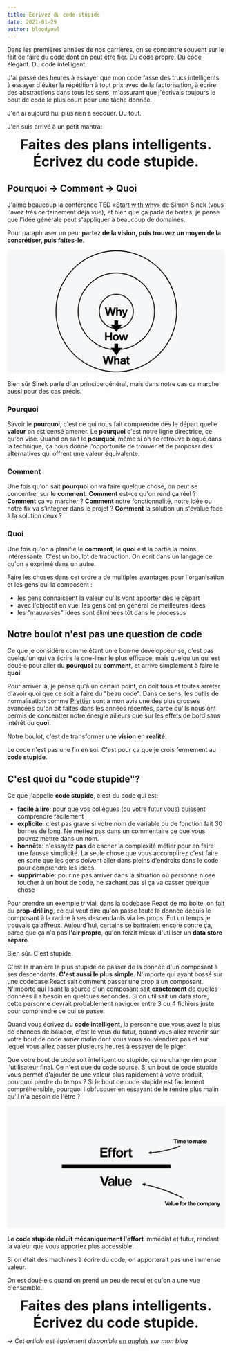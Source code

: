 ```yaml
---
title: Écrivez du code stupide
date: 2021-01-29
author: bloodyowl
---
```


Dans les premières années de nos carrières, on se concentre souvent sur le fait
de faire du code dont on peut être fier. Du code propre. Du code élégant. Du
code intelligent.

J'ai passé des heures à essayer que mon code fasse des trucs intelligents, à
essayer d'éviter la répétition à tout prix avec de la factorisation, à écrire
des abstractions dans tous les sens, m'assurant que j'écrivais toujours le bout
de code le plus court pour une tâche donnée.

J'en ai aujourd'hui plus rien à secouer. Du tout.

J'en suis arrivé à un petit mantra:

<div style="font-size: 32px; text-align: center;">
  <strong>Faites des plans intelligents.</strong><br>
  <strong>Écrivez du code stupide.</strong>
</div>

## Pourquoi → Comment → Quoi

J'aime beaucoup la conférence TED
[«Start with why»](https://www.youtube.com/watch?v=u4ZoJKF_VuA) de Simon Sinek
(vous l'avez très certainement déjà vue), et bien que ça parle de boites, je
pense que l'idée générale peut s'appliquer à beaucoup de domaines.

Pour paraphraser un peu: **partez de la vision, puis trouvez un moyen de la concrétiser, puis faites-le**.

![Why, how and what](/public/images/articles/2021-01-29-ecrivez-du-code-stupide/GoldenCircle.png)

Bien sûr Sinek parle d'un principe général, mais dans notre cas ça marche aussi
pour des cas précis.

### Pourquoi

Savoir le **pourquoi**, c'est ce qui nous fait comprendre dès le départ quelle
**valeur** on est censé amener. Le **pourquoi** c'est notre ligne directrice, ce
qu'on vise. Quand on sait le **pourquoi**, même si on se retrouve bloqué dans la
technique, ça nous donne l'opportunité de trouver et de proposer des
alternatives qui offrent une valeur équivalente.

### Comment

Une fois qu'on sait **pourquoi** on va faire quelque chose, on peut se
concentrer sur le **comment**. **Comment** est-ce qu'on rend ça réel ?
**Comment** ça va marcher ? **Comment** notre fonctionnalité, notre idée ou
notre fix va s'intégrer dans le projet ? **Comment** la solution un s'évalue
face à la solution deux ?

### Quoi

Une fois qu'on a planifié le **comment**, le **quoi** est la partie la moins
intéressante. C'est un boulot de traduction. On écrit dans un langage ce qu'on a
exprimé dans un autre.

Faire les choses dans cet ordre a de multiples avantages pour l'organisation et
les gens qui la composent :

- les gens connaissent la valeur qu'ils vont apporter dès le départ
- avec l'objectif en vue, les gens ont en général de meilleures idées
- les "mauvaises" idées sont éliminées tôt dans le processus

## Notre boulot n'est pas une question de code

Ce que je considère comme étant un·e bon·ne développeur·se, c'est pas quelqu'un
qui va écrire le one-liner le plus efficace, mais quelqu'un qui est doué·e pour
aller du **pourquoi** au **comment**, et arrive simplement à faire le **quoi**.

Pour arriver là, je pense qu'à un certain point, on doit tous et toutes arrêter
d'avoir quoi que ce soit à faire du "beau code". Dans ce sens, les outils de
normalisation comme [Prettier](https://prettier.io) sont à mon avis une des plus
grosses avancées qu'on ait faites dans les années récentes, parce qu'ils nous
ont permis de concentrer notre énergie ailleurs que sur les effets de bord sans
intérêt du **quoi**.

Notre boulot, c'est de transformer une **vision** en **réalité**.

Le code n'est pas une fin en soi. C'est pour ça que je crois fermement au **code
stupide**.

## C'est quoi du "code stupide"?

Ce que j'appelle **code stupide**, c'est du code qui est:

- **facile à lire**: pour que vos collègues (ou votre futur vous) puissent
  comprendre facilement
- **explicite**: c'est pas grave si votre nom de variable ou de fonction fait 30
  bornes de long. Ne mettez pas dans un commentaire ce que vous pouvez mettre
  dans un nom.
- **honnête**: n'essayez **pas** de cacher la complexité métier pour en faire
  une fausse simplicité. La seule chose que vous accomplirez c'est faire en
  sorte que les gens doivent aller dans pleins d'endroits dans le code pour
  comprendre les idées.
- **supprimable**: pour ne pas arriver dans la situation où personne n'ose
  toucher à un bout de code, ne sachant pas si ça va casser quelque chose

Pour prendre un exemple trivial, dans la codebase React de ma boite, on fait du
**prop-drilling**, ce qui veut dire qu'on passe toute la donnée depuis le
composant à la racine à ses descendants via les props. Fut un temps je trouvais
ça affreux. Aujourd'hui, certains se battraient encore contre ça, parce que ça
n'a pas **l'air propre**, qu'on ferait mieux d'utiliser un **data store
séparé**.

Bien sûr. C'est stupide.

C'est la manière la plus stupide de passer de la donnée d'un composant à ses
descendants. **C'est aussi le plus simple**. N'importe qui ayant bossé sur une
codebase React sait comment passer une prop à un composant. N'importe qui lisant
la source d'un composant sait **exactement** de quelles données il a besoin en
quelques secondes. Si on utilisait un data store, cette personne devrait
probablement naviguer entre 3 ou 4 fichiers juste pour comprendre ce qui se
passe.

Quand vous écrivez du **code intelligent**, la personne que vous avez le plus de
chances de balader, c'est le vous du futur, quand vous allez revenir sur votre
bout de code _super malin_ dont vous vous souviendrez pas et sur lequel vous
allez passer plusieurs heures à essayer de le piger.

Que votre bout de code soit intelligent ou stupide, ça ne change rien pour
l'utilisateur final. Ce n'est que du code source. Si un bout de code stupide
vous permet d'ajouter de une valeur plus rapidement à votre produit, pourquoi
perdre du temps ? Si le bout de code stupide est facilement compréhensible,
pourquoi l'obfusquer en essayant de le rendre plus malin qu'il n'a besoin de
l'être ?

![Effort on value](/public/images/articles/2021-01-29-ecrivez-du-code-stupide/EffortValue.png)

**Le code stupide réduit mécaniquement l'effort** immédiat et futur, rendant
la valeur que vous apportez plus accessible.

Si on était des machines à écrire du code, on apporterait pas une immense
valeur.

On est doué·e·s quand on prend un peu de recul et qu'on a une vue d'ensemble.

<div style="font-size: 32px; text-align: center;">
  <strong>Faites des plans intelligents.</strong><br>
  <strong>Écrivez du code stupide.</strong>
</div>

_→ Cet article est également disponible
[en anglais](https://bloodyowl.io/blog/2021-01-09-write-dumb-code/) sur mon
blog_

